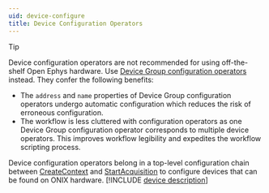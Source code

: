 ```yaml
---
uid: device-configure
title: Device Configuration Operators
---
```


> [!TIP]
>  Device configuration operators are not recommended for using off-the-shelf Open Ephys hardware.
>  Use [Device Group configuration operators](xref:configure) instead. They confer the following benefits:
> - The `address` and `name` properties of Device Group configuration operators undergo automatic configuration which reduces the risk of erroneous configuration.
> - The workflow is less cluttered with configuration operators as one Device Group configuration operator corresponds to multiple device operators. This improves workflow legibility and expedites the workflow scripting process.

Device configuration operators belong in a top-level configuration chain between
[CreateContext](xref:OpenEphys.Onix1.CreateContext) and
[StartAcquisition](xref:OpenEphys.Onix1.StartAcquisition) to configure devices that can be found
on ONIX hardware. [!INCLUDE [device description](<./../includes/device-description.md>)]